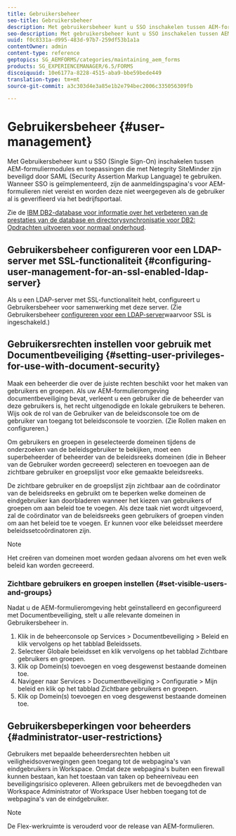 ```yaml
---
title: Gebruikersbeheer
seo-title: Gebruikersbeheer
description: Met gebruikersbeheer kunt u SSO inschakelen tussen AEM-formuliermodules en met Netegrity SiteMinder beveiligde toepassingen door gebruik te maken van SAML. Dit document bevat meer informatie over Gebruikersbeheer.
seo-description: Met gebruikersbeheer kunt u SSO inschakelen tussen AEM-formuliermodules en met Netegrity SiteMinder beveiligde toepassingen door gebruik te maken van SAML. Dit document bevat meer informatie over Gebruikersbeheer.
uuid: f0c8331a-d995-483d-97b7-259df53b1a1a
contentOwner: admin
content-type: reference
geptopics: SG_AEMFORMS/categories/maintaining_aem_forms
products: SG_EXPERIENCEMANAGER/6.5/FORMS
discoiquuid: 10e6177a-8228-4515-aba9-bbe59bede449
translation-type: tm+mt
source-git-commit: a3c303d4e3a85e1b2e794bec2006c335056309fb

---
```



# Gebruikersbeheer {#user-management}

Met Gebruikersbeheer kunt u SSO (Single Sign-On) inschakelen tussen AEM-formuliermodules en toepassingen die met Netegrity SiteMinder zijn beveiligd door SAML (Security Assertion Markup Language) te gebruiken. Wanneer SSO is geïmplementeerd, zijn de aanmeldingspagina&#39;s voor AEM-formulieren niet vereist en worden deze niet weergegeven als de gebruiker al is geverifieerd via het bedrijfsportaal.

Zie de [IBM DB2-database voor informatie over het verbeteren van de prestaties van de database en directorysynchronisatie voor DB2: Opdrachten uitvoeren voor normaal onderhoud](/help/forms/using/admin-help/ibm-db2-database-running-commands.md#ibm-db2-database-running-commands-for-regular-maintenance).

## Gebruikersbeheer configureren voor een LDAP-server met SSL-functionaliteit {#configuring-user-management-for-an-ssl-enabled-ldap-server}

Als u een LDAP-server met SSL-functionaliteit hebt, configureert u Gebruikersbeheer voor samenwerking met deze server. (Zie Gebruikersbeheer [configureren voor een LDAP-server](/help/forms/using/admin-help/configure-user-management-ssl-enabled.md#configure-user-management-for-an-ssl-enabled-ldap-server)waarvoor SSL is ingeschakeld.)

## Gebruikersrechten instellen voor gebruik met Documentbeveiliging {#setting-user-privileges-for-use-with-document-security}

Maak een beheerder die over de juiste rechten beschikt voor het maken van gebruikers en groepen. Als uw AEM-formulieromgeving documentbeveiliging bevat, verleent u een gebruiker die de beheerder van deze gebruikers is, het recht uitgenodigde en lokale gebruikers te beheren. Wijs ook de rol van de Gebruiker van de beleidsconsole toe om de gebruiker van toegang tot beleidsconsole te voorzien. (Zie Rollen [](/help/forms/using/admin-help/creating-configuring-roles.md#creating-and-configuring-roles)maken en configureren.)

Om gebruikers en groepen in geselecteerde domeinen tijdens de onderzoeken van de beleidsgebruiker te bekijken, moet een superbeheerder of beheerder van de beleidsreeks domeinen (die in Beheer van de Gebruiker worden gecreeerd) selecteren en toevoegen aan de zichtbare gebruiker en groepslijst voor elke gemaakte beleidsreeks.

De zichtbare gebruiker en de groepslijst zijn zichtbaar aan de coördinator van de beleidsreeks en gebruikt om te beperken welke domeinen de eindgebruiker kan doorbladeren wanneer het kiezen van gebruikers of groepen om aan beleid toe te voegen. Als deze taak niet wordt uitgevoerd, zal de coördinator van de beleidsreeks geen gebruikers of groepen vinden om aan het beleid toe te voegen. Er kunnen voor elke beleidsset meerdere beleidssetcoördinatoren zijn.

>[!NOTE]
>
> Het creëren van domeinen moet worden gedaan alvorens om het even welk beleid kan worden gecreeerd.

### Zichtbare gebruikers en groepen instellen {#set-visible-users-and-groups}

Nadat u de AEM-formulieromgeving hebt geïnstalleerd en geconfigureerd met Documentbeveiliging, stelt u alle relevante domeinen in Gebruikersbeheer in.

1. Klik in de beheerconsole op Services > Documentbeveiliging > Beleid en klik vervolgens op het tabblad Beleidssets.
1. Selecteer Globale beleidsset en klik vervolgens op het tabblad Zichtbare gebruikers en groepen.
1. Klik op Domein(s) toevoegen en voeg desgewenst bestaande domeinen toe.
1. Navigeer naar Services > Documentbeveiliging > Configuratie > Mijn beleid en klik op het tabblad Zichtbare gebruikers en groepen.
1. Klik op Domein(s) toevoegen en voeg desgewenst bestaande domeinen toe.

## Gebruikersbeperkingen voor beheerders {#administrator-user-restrictions}

Gebruikers met bepaalde beheerdersrechten hebben uit veiligheidsoverwegingen geen toegang tot de webpagina&#39;s van eindgebruikers in Workspace. Omdat deze webpagina&#39;s buiten een firewall kunnen bestaan, kan het toestaan van taken op beheerniveau een beveiligingsrisico opleveren. Alleen gebruikers met de bevoegdheden van Workspace Administrator of Workspace User hebben toegang tot de webpagina&#39;s van de eindgebruiker.

>[!NOTE]
>
>De Flex-werkruimte is verouderd voor de release van AEM-formulieren.


